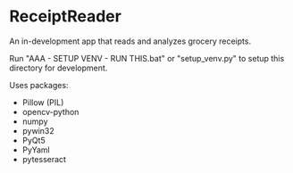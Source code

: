 # ReceiptReader
An in-development app that reads and analyzes grocery receipts.

Run "AAA - SETUP VENV - RUN THIS.bat" or "setup_venv.py" to setup this directory for development.

Uses packages:
 - Pillow (PIL)
 - opencv-python
 - numpy
 - pywin32
 - PyQt5
 - PyYaml
 - pytesseract
 